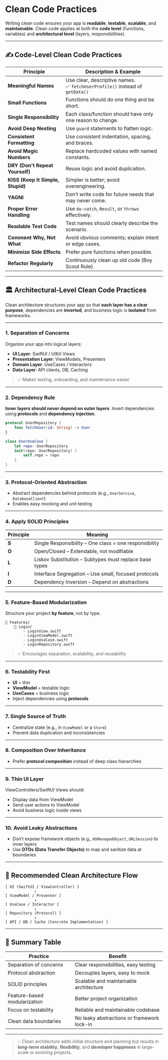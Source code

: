 # Clean Code Practices

Writing clean code ensures your app is **readable**, **testable**, **scalable**, and **maintainable**. Clean code applies at both the **code level** (functions, variables) and **architectural level** (layers, responsibilities).

---

## ✍️ Code-Level Clean Code Practices

| Principle                        | Description & Example                                                              |
|----------------------------------|-------------------------------------------------------------------------------------|
| **Meaningful Names**            | Use clear, descriptive names. <br> ✅ `fetchUserProfile()` instead of `getData()`    |
| **Small Functions**             | Functions should do one thing and be short.                                        |
| **Single Responsibility**       | Each class/function should have only one reason to change.                        |
| **Avoid Deep Nesting**          | Use `guard` statements to flatten logic.                                           |
| **Consistent Formatting**       | Use consistent indentation, spacing, and braces.                                   |
| **Avoid Magic Numbers**         | Replace hardcoded values with named constants.                                     |
| **DRY (Don't Repeat Yourself)** | Reuse logic and avoid duplication.                                                 |
| **KISS (Keep It Simple, Stupid)**| Simpler is better; avoid overengineering.                                          |
| **YAGNI**                       | Don’t write code for future needs that may never come.                             |
| **Proper Error Handling**       | Use `do-catch`, `Result`, or `throws` effectively.                                 |
| **Readable Test Code**          | Test names should clearly describe the scenario.                                   |
| **Comment Why, Not What**       | Avoid obvious comments; explain intent or edge cases.                              |
| **Minimize Side Effects**       | Prefer pure functions when possible.                                               |
| **Refactor Regularly**          | Continuously clean up old code (Boy Scout Rule).                                   |

---

## 🏛️ Architectural-Level Clean Code Practices

Clean architecture structures your app so that **each layer has a clear purpose**, dependencies are **inverted**, and business logic is **isolated** from frameworks.

---

### 1. Separation of Concerns

Organize your app into logical layers:

- **UI Layer**: SwiftUI / UIKit Views  
- **Presentation Layer**: ViewModels, Presenters  
- **Domain Layer**: UseCases / Interactors  
- **Data Layer**: API clients, DB, Caching

> ✅ Makes testing, onboarding, and maintenance easier

---

### 2. Dependency Rule

**Inner layers should never depend on outer layers**. Invert dependencies using **protocols** and **dependency injection**.

```swift
protocol UserRepository {
    func fetchUser(id: String) -> User
}

class UserUseCase {
    let repo: UserRepository
    init(repo: UserRepository) {
        self.repo = repo
    }
}
```

---

### 3. Protocol-Oriented Abstraction

- Abstract dependencies behind protocols (e.g., `UserService`, `DatabaseClient`)
- Enables easy mocking and unit testing

---

### 4. Apply SOLID Principles

| Principle | Meaning                                                  |
|-----------|----------------------------------------------------------|
| **S**     | Single Responsibility – One class = one responsibility   |
| **O**     | Open/Closed – Extendable, not modifiable                 |
| **L**     | Liskov Substitution – Subtypes must replace base types   |
| **I**     | Interface Segregation – Use small, focused protocols     |
| **D**     | Dependency Inversion – Depend on abstractions            |

---

### 5. Feature-Based Modularization

Structure your project **by feature**, not by type.

```
📁 Features/
    📁 Login/
        - LoginView.swift
        - LoginViewModel.swift
        - LoginUseCase.swift
        - LoginRepository.swift
```

> ✅ Encourages separation, scalability, and reusability

---

### 6. Testability First

- **UI** = thin  
- **ViewModel** = testable logic  
- **UseCases** = business logic  
- Inject dependencies using **protocols**

---

### 7. Single Source of Truth

- Centralize state (e.g., in `ViewModel` or a `Store`)
- Prevent data duplication and inconsistencies

---

### 8. Composition Over Inheritance

- Prefer **protocol composition** instead of deep class hierarchies

---

### 9. Thin UI Layer

ViewControllers/SwiftUI Views should:
- Display data from ViewModel  
- Send user actions to ViewModel  
- Avoid business logic inside views

---

### 10. Avoid Leaky Abstractions

- Don’t expose framework objects (e.g., `NSManagedObject`, `URLSession`) to inner layers
- Use **DTOs (Data Transfer Objects)** to map and sanitize data at boundaries

---

## 🧭 Recommended Clean Architecture Flow

```
[ UI (SwiftUI / ViewController) ]
             ↓
[ ViewModel / Presenter ]
             ↓
[ UseCase / Interactor ]
             ↓
[ Repository (Protocol) ]
             ↓
[ API / DB / Cache (Concrete Implementation) ]
```

---

## 🔑 Summary Table

| Practice                     | Benefit                                       |
|-----------------------------|-----------------------------------------------|
| Separation of concerns      | Clear responsibilities, easy testing          |
| Protocol abstraction        | Decouples layers, easy to mock                |
| SOLID principles            | Scalable and maintainable architecture        |
| Feature-based modularization| Better project organization                   |
| Focus on testability        | Reliable and maintainable codebase            |
| Clean data boundaries       | No leaky abstractions or framework lock-in    |

---

> 💡 Clean architecture adds initial structure and planning but results in **long-term stability**, **flexibility**, and **developer happiness** in large-scale or evolving projects.
